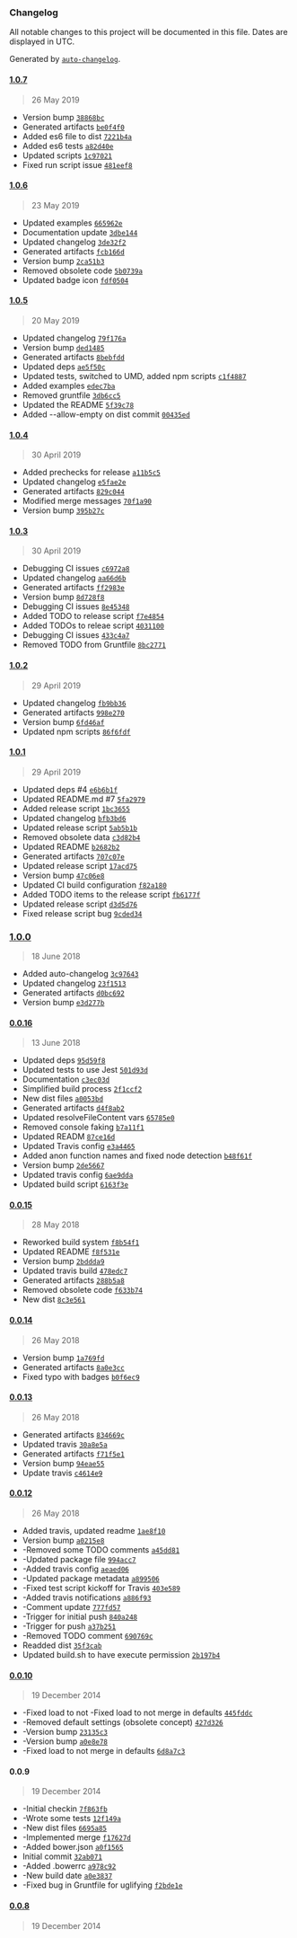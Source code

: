 ### Changelog

All notable changes to this project will be documented in this file. Dates are displayed in UTC.

Generated by [`auto-changelog`](https://github.com/CookPete/auto-changelog).

#### [1.0.7](https://github.com/hal313/settings-manager/compare/1.0.6...1.0.7)

> 26 May 2019

- Version bump [`38868bc`](https://github.com/hal313/settings-manager/commit/38868bc069ac88a0689d63429fef7dd6cda4c29b)
- Generated artifacts [`be0f4f0`](https://github.com/hal313/settings-manager/commit/be0f4f01af4e19ba8d0f8ff01a8161829ab5d941)
- Added es6 file to dist [`7221b4a`](https://github.com/hal313/settings-manager/commit/7221b4a0591a383cc5b5d0dc20711899de4202f2)
- Added es6 tests [`a82d40e`](https://github.com/hal313/settings-manager/commit/a82d40e44c5d81042c08e8cae8d125e15522dbe8)
- Updated scripts [`1c97021`](https://github.com/hal313/settings-manager/commit/1c97021b1d56a536359603a5ec6ec218cbbac61a)
- Fixed run script issue [`481eef8`](https://github.com/hal313/settings-manager/commit/481eef8b858578beb1da3aa28c4751a7c2a072ed)

#### [1.0.6](https://github.com/hal313/settings-manager/compare/1.0.5...1.0.6)

> 23 May 2019

- Updated examples [`665962e`](https://github.com/hal313/settings-manager/commit/665962e18b4b0fb4b746ea6cdc1a07c7a42d0f7a)
- Documentation update [`3dbe144`](https://github.com/hal313/settings-manager/commit/3dbe144601cb9f4381d990e78038a606255f63c8)
- Updated changelog [`3de32f2`](https://github.com/hal313/settings-manager/commit/3de32f294ac352764005c520493370545f4e3cdf)
- Generated artifacts [`fcb166d`](https://github.com/hal313/settings-manager/commit/fcb166d69d48bd1ea33a935ac05e0335915db069)
- Version bump [`2ca51b3`](https://github.com/hal313/settings-manager/commit/2ca51b3c657c7e6e926702261e4f1ea38151efe5)
- Removed obsolete code [`5b0739a`](https://github.com/hal313/settings-manager/commit/5b0739a4972caa7c99efaeed6a2aa8b4c1929d83)
- Updated badge icon [`fdf0504`](https://github.com/hal313/settings-manager/commit/fdf05040ef7e0b044c5ea4d5675a7cb3bdbb9635)

#### [1.0.5](https://github.com/hal313/settings-manager/compare/1.0.4...1.0.5)

> 20 May 2019

- Updated changelog [`79f176a`](https://github.com/hal313/settings-manager/commit/79f176af94063172915403d7b06bc27cd9d2f5da)
- Version bump [`ded1485`](https://github.com/hal313/settings-manager/commit/ded148556af26b603a2e8d70d3575394b6cc1adc)
- Generated artifacts [`8bebfdd`](https://github.com/hal313/settings-manager/commit/8bebfddc703bd36368346a93c218298c0c9eac73)
- Updated deps [`ae5f50c`](https://github.com/hal313/settings-manager/commit/ae5f50ca310c2d6d5b654a375817debcf1165478)
- Updated tests, switched to UMD, added npm scripts [`c1f4887`](https://github.com/hal313/settings-manager/commit/c1f4887e00669692c232a437140fcc49c9cf04d1)
- Added examples [`edec7ba`](https://github.com/hal313/settings-manager/commit/edec7ba86dc85f4a9d188c92715bbebff337590c)
- Removed gruntfile [`3db6cc5`](https://github.com/hal313/settings-manager/commit/3db6cc57d2ad203b305d5d6e718c9a2219e953a8)
- Updated the README [`5f39c78`](https://github.com/hal313/settings-manager/commit/5f39c789458f068d9b9c638ce5a9f669e3d24343)
- Added --allow-empty on dist commit [`00435ed`](https://github.com/hal313/settings-manager/commit/00435ed624506a18f405a7f5761468da03dbf429)

#### [1.0.4](https://github.com/hal313/settings-manager/compare/1.0.3...1.0.4)

> 30 April 2019

- Added prechecks for release [`a11b5c5`](https://github.com/hal313/settings-manager/commit/a11b5c5004c966d672ddf8bfaa196a10d14cd969)
- Updated changelog [`e5fae2e`](https://github.com/hal313/settings-manager/commit/e5fae2e427daec7f88a215dae622fee099647386)
- Generated artifacts [`829c044`](https://github.com/hal313/settings-manager/commit/829c04450b7984f02db3fa70e97a4a38c64fdf44)
- Modified merge messages [`70f1a90`](https://github.com/hal313/settings-manager/commit/70f1a909e4e6afe8e1e2325402a7279e995b8b1f)
- Version bump [`395b27c`](https://github.com/hal313/settings-manager/commit/395b27c1fc4d3fb452ceee3b0d415c3fd659a60f)

#### [1.0.3](https://github.com/hal313/settings-manager/compare/1.0.2...1.0.3)

> 30 April 2019

- Debugging CI issues [`c6972a8`](https://github.com/hal313/settings-manager/commit/c6972a8c95bf8fe77b8e759ee21f17d6f7166657)
- Updated changelog [`aa66d6b`](https://github.com/hal313/settings-manager/commit/aa66d6bdf6e4e40f88ebbbc63346976ae7eb1b52)
- Generated artifacts [`ff2983e`](https://github.com/hal313/settings-manager/commit/ff2983e2f52046753aac6bc7732e752b7e5d1b17)
- Version bump [`8d728f8`](https://github.com/hal313/settings-manager/commit/8d728f874c859abc32cfa2b5a01fafce3c79e767)
- Debugging CI issues [`8e45348`](https://github.com/hal313/settings-manager/commit/8e4534834e7bac382a01457957463d58b0b2a432)
- Added TODO to release script [`f7e4854`](https://github.com/hal313/settings-manager/commit/f7e48545e7c74038a77c79d94e3c31fc77931168)
- Added TODOs to releae script [`4031100`](https://github.com/hal313/settings-manager/commit/4031100946511e5208d29567e9b7cc00445ce86e)
- Debugging CI issues [`433c4a7`](https://github.com/hal313/settings-manager/commit/433c4a7032fc05186acfa762fb1c3936af603f24)
- Removed TODO from Gruntfile [`8bc2771`](https://github.com/hal313/settings-manager/commit/8bc277169da47d55dab006c6954bfb76e75fc70b)

#### [1.0.2](https://github.com/hal313/settings-manager/compare/1.0.1...1.0.2)

> 29 April 2019

- Updated changelog [`fb9bb36`](https://github.com/hal313/settings-manager/commit/fb9bb360f6586cbf332448855c5085d8055eab5a)
- Generated artifacts [`998e270`](https://github.com/hal313/settings-manager/commit/998e270a5bfbed218a2f7640e902530f373e19a6)
- Version bump [`6fd46af`](https://github.com/hal313/settings-manager/commit/6fd46af5587931b2222cde898b80eea01ccb194a)
- Updated npm scripts [`86f6fdf`](https://github.com/hal313/settings-manager/commit/86f6fdf66544dfd437cc08e577982d8673ac7ad7)

#### [1.0.1](https://github.com/hal313/settings-manager/compare/1.0.0...1.0.1)

> 29 April 2019

- Updated deps #4 [`e6b6b1f`](https://github.com/hal313/settings-manager/commit/e6b6b1f16266e9b65dd059964033ece7a8fc4126)
- Updated README.md #7 [`5fa2979`](https://github.com/hal313/settings-manager/commit/5fa297931be1a5b23722d93fb2e9dff62227d1fd)
- Added release script [`1bc3655`](https://github.com/hal313/settings-manager/commit/1bc3655751ec3a2f33861ba0cebe94b142dd2997)
- Updated changelog [`bfb3bd6`](https://github.com/hal313/settings-manager/commit/bfb3bd68d81da5184f51fed08a19d1e19416bdac)
- Updated release script [`5ab5b1b`](https://github.com/hal313/settings-manager/commit/5ab5b1b2b2a61487b59ca7938ce625e98def1810)
- Removed obsolete data [`c3d82b4`](https://github.com/hal313/settings-manager/commit/c3d82b414a928a753166209c8a8191ae6821caaf)
- Updated README [`b2682b2`](https://github.com/hal313/settings-manager/commit/b2682b25702021f886f38ee7296d68695381f746)
- Generated artifacts [`707c07e`](https://github.com/hal313/settings-manager/commit/707c07ec7954fea21247de590a5906bb43d336ef)
- Updated release script [`17acd75`](https://github.com/hal313/settings-manager/commit/17acd75c017e1372a52f3af03b7b1dacb7c44d63)
- Version bump [`47c06e8`](https://github.com/hal313/settings-manager/commit/47c06e8cf9f848be05d7ee0b42f3a3c450cb7d79)
- Updated CI build configuration [`f82a180`](https://github.com/hal313/settings-manager/commit/f82a180a941af3887e02a2abd9e7930911c4f888)
- Added TODO items to the release script [`fb6177f`](https://github.com/hal313/settings-manager/commit/fb6177fe55acdf8427cefabc2c5472b957b45e17)
- Updated release script [`d3d5d76`](https://github.com/hal313/settings-manager/commit/d3d5d76afae3a220ce29d6113a38ddfd6bc3f62f)
- Fixed release script bug [`9cded34`](https://github.com/hal313/settings-manager/commit/9cded34b0850c65149ab588b01c99c4652742e8e)

### [1.0.0](https://github.com/hal313/settings-manager/compare/0.0.16...1.0.0)

> 18 June 2018

- Added auto-changelog [`3c97643`](https://github.com/hal313/settings-manager/commit/3c9764395370cca5e792112523e77f7ab310c126)
- Updated changelog [`23f1513`](https://github.com/hal313/settings-manager/commit/23f1513ff47a8a441e84d3d22aef775f355221b7)
- Generated artifacts [`d0bc692`](https://github.com/hal313/settings-manager/commit/d0bc6920ecd91c93c4acf1ab8f7c2b22256dcc05)
- Version bump [`e3d277b`](https://github.com/hal313/settings-manager/commit/e3d277b1894deef5226a13390d1f44740f86e04a)

#### [0.0.16](https://github.com/hal313/settings-manager/compare/0.0.15...0.0.16)

> 13 June 2018

- Updated deps [`95d59f8`](https://github.com/hal313/settings-manager/commit/95d59f8261f05260525b8e9b4c9bbc104ea547af)
- Updated tests to use Jest [`501d93d`](https://github.com/hal313/settings-manager/commit/501d93db4f6879dbb9ab6799974060dd5a81307e)
- Documentation [`c3ec03d`](https://github.com/hal313/settings-manager/commit/c3ec03dc3cc2e07e071bd6102c9e05debee575ff)
- Simplified build process [`2f1ccf2`](https://github.com/hal313/settings-manager/commit/2f1ccf2d0c79d0e821eb1be4e912487ffcda4fe7)
- New dist files [`a0053bd`](https://github.com/hal313/settings-manager/commit/a0053bdddfb2a4e6bb22208f259978cc4178b0e5)
- Generated artifacts [`d4f8ab2`](https://github.com/hal313/settings-manager/commit/d4f8ab2bdfcb1d153ea6b1c6ac672567fbc423e4)
- Updated resolveFileContent vars [`65785e0`](https://github.com/hal313/settings-manager/commit/65785e04eee20c3b659b73b5a8dde01ab270e094)
- Removed console faking [`b7a11f1`](https://github.com/hal313/settings-manager/commit/b7a11f1980be747477f7548f63544baf63cb2a7f)
- Updated READM [`87ce16d`](https://github.com/hal313/settings-manager/commit/87ce16da0c5d5677c2fc1784e739c734d014502f)
- Updated Travis config [`e3a4465`](https://github.com/hal313/settings-manager/commit/e3a4465690b19e83195b18a363c752d56d854ca1)
- Added anon function names and fixed node detection [`b48f61f`](https://github.com/hal313/settings-manager/commit/b48f61fafac56c4c099964ec8d650ccecc7bc246)
- Version bump [`2de5667`](https://github.com/hal313/settings-manager/commit/2de5667a245e1abf2ad9201c31e628c3d5318598)
- Updated travis config [`6ae9dda`](https://github.com/hal313/settings-manager/commit/6ae9dda5ba9433cbca6c0d479a98290341ac84b7)
- Updated build script [`6163f3e`](https://github.com/hal313/settings-manager/commit/6163f3e5669f07aad20aeb1f1f7ba836e40709b9)

#### [0.0.15](https://github.com/hal313/settings-manager/compare/0.0.14...0.0.15)

> 28 May 2018

- Reworked build system [`f8b54f1`](https://github.com/hal313/settings-manager/commit/f8b54f1fe40ab01ff9f571900ac1ab56e8ce1747)
- Updated README [`f8f531e`](https://github.com/hal313/settings-manager/commit/f8f531e4b9649b84820fe72888da70f19a5a901b)
- Version bump [`2bddda9`](https://github.com/hal313/settings-manager/commit/2bddda9b843f38d7fb8bffb7ca49eb92f55b39d7)
- Updated travis build [`478edc7`](https://github.com/hal313/settings-manager/commit/478edc76099d5bbc9b62e91191c7b9508d8db404)
- Generated artifacts [`288b5a8`](https://github.com/hal313/settings-manager/commit/288b5a897eb8f8795099d10198fbb7d04b1552dd)
- Removed obsolete code [`f633b74`](https://github.com/hal313/settings-manager/commit/f633b743e871d689516da4d4881c1dd55da0ea8f)
- New dist [`8c3e561`](https://github.com/hal313/settings-manager/commit/8c3e5619f1d1716ae4b1bca0b31c6881d04ecbe5)

#### [0.0.14](https://github.com/hal313/settings-manager/compare/0.0.13...0.0.14)

> 26 May 2018

- Version bump [`1a769fd`](https://github.com/hal313/settings-manager/commit/1a769fd61197cf985d9fc0abb4407d6de72bb14b)
- Generated artifacts [`8a0e3cc`](https://github.com/hal313/settings-manager/commit/8a0e3ccb46ec0a19b7c4e57aa8b71b11380bdfd3)
- Fixed typo with badges [`b0f6ec9`](https://github.com/hal313/settings-manager/commit/b0f6ec978eda2ad89bd66e88be4cdf1b3ea4af94)

#### [0.0.13](https://github.com/hal313/settings-manager/compare/0.0.12...0.0.13)

> 26 May 2018

- Generated artifacts [`834669c`](https://github.com/hal313/settings-manager/commit/834669c64d5be924fb71249ae99dfe19f655aedf)
- Updated travis [`30a8e5a`](https://github.com/hal313/settings-manager/commit/30a8e5a7ca15e57c3e17b42d2e32843f32667a46)
- Generated artifacts [`f71f5e1`](https://github.com/hal313/settings-manager/commit/f71f5e1523b31784083d64057acea0bfebad26e3)
- Version bump [`94eae55`](https://github.com/hal313/settings-manager/commit/94eae5570d6a331768f67c363d96ea9dac4a27a1)
- Update travis [`c4614e9`](https://github.com/hal313/settings-manager/commit/c4614e97a9475f84dfaaf429f9d71eba40513758)

#### [0.0.12](https://github.com/hal313/settings-manager/compare/0.0.10...0.0.12)

> 26 May 2018

- Added travis, updated readme [`1ae8f10`](https://github.com/hal313/settings-manager/commit/1ae8f102db98b7828d265188b6da4b10bdc28f81)
- Version bump [`a0215e8`](https://github.com/hal313/settings-manager/commit/a0215e8a737ddd485c09c6c2f4166c578331ee34)
- -Removed some TODO comments [`a45dd81`](https://github.com/hal313/settings-manager/commit/a45dd819d553af8d45db80e1c6b8b966f3558a7b)
- -Updated package file [`994acc7`](https://github.com/hal313/settings-manager/commit/994acc74c6d4c217954a9192b244603afdd0126a)
- -Added travis config [`aeaed06`](https://github.com/hal313/settings-manager/commit/aeaed06bf1c7e829f6cfa44bb0549134006e2b29)
- -Updated package metadata [`a899506`](https://github.com/hal313/settings-manager/commit/a8995063592d549a8884d3c98410bd9f6e44589b)
- -Fixed test script kickoff for Travis [`403e589`](https://github.com/hal313/settings-manager/commit/403e589c9a387c7844a3ee52aeef36e918274afd)
- -Added travis notifications [`a886f93`](https://github.com/hal313/settings-manager/commit/a886f9314b39370d373912f5f887e46693c90484)
- -Comment update [`777fd57`](https://github.com/hal313/settings-manager/commit/777fd5788384a37a3ddcb350ec4753707448b13c)
- -Trigger for initial push [`840a248`](https://github.com/hal313/settings-manager/commit/840a248853fea30beeb35b14f83a981dd61d23c7)
- -Trigger for push [`a37b251`](https://github.com/hal313/settings-manager/commit/a37b25117e0a1759d4bdfda0be0548df035ae7e5)
- -Removed TODO comment [`690769c`](https://github.com/hal313/settings-manager/commit/690769c4df85b9a08068da805ac761d4161347c6)
- Readded dist [`35f3cab`](https://github.com/hal313/settings-manager/commit/35f3cab45d32f10e1ab18d8150024fef9e1392bb)
- Updated build.sh to have execute permission [`2b197b4`](https://github.com/hal313/settings-manager/commit/2b197b46c9253075ed0c11ee347e54f0ff7da202)

#### [0.0.10](https://github.com/hal313/settings-manager/compare/0.0.8...0.0.10)

> 19 December 2014

- -Fixed load to not -Fixed load to not merge in defaults [`445fddc`](https://github.com/hal313/settings-manager/commit/445fddcde187657d201f9f417b419ca1e9fe5c58)
- -Removed default settings (obsolete concept) [`427d326`](https://github.com/hal313/settings-manager/commit/427d32605f8d734545803be3247cc2a6ca29d979)
- -Version bump [`23135c3`](https://github.com/hal313/settings-manager/commit/23135c3af2c34ffc77f9ba1fad84f99933283ab8)
- -Version bump [`a0e8e78`](https://github.com/hal313/settings-manager/commit/a0e8e78d91f93e96b11e8abb428bff4f9267e045)
- -Fixed load to not merge in defaults [`6d8a7c3`](https://github.com/hal313/settings-manager/commit/6d8a7c3eacdbf34d6e71893c62ea4090bd05c259)

#### 0.0.9

> 19 December 2014

- -Initial checkin [`7f863fb`](https://github.com/hal313/settings-manager/commit/7f863fbd2458d525bde18df03d33dde5700d0b60)
- -Wrote some tests [`12f149a`](https://github.com/hal313/settings-manager/commit/12f149adbb2d2047b41d08ce6c0b50b9da735be4)
- -New dist files [`6695a85`](https://github.com/hal313/settings-manager/commit/6695a85c425d4f52c293c954d06b2078037ff5b2)
- -Implemented merge [`f17627d`](https://github.com/hal313/settings-manager/commit/f17627d44848a14c137dffa9e882fe752889ef70)
- -Added bower.json [`a0f1565`](https://github.com/hal313/settings-manager/commit/a0f1565a0f47f2d746deef15c8d05839b71d0def)
- Initial commit [`32ab071`](https://github.com/hal313/settings-manager/commit/32ab0710da07313937a0891c898d8d254898c802)
- -Added .bowerrc [`a978c92`](https://github.com/hal313/settings-manager/commit/a978c92f018f97dd7c78da1d5ba90446fec5fc76)
- -New build date [`a0e3837`](https://github.com/hal313/settings-manager/commit/a0e3837f1d6e4a559062a7d5bdddf52b2cc6a415)
- -Fixed bug in Gruntfile for uglifying [`f2bde1e`](https://github.com/hal313/settings-manager/commit/f2bde1e61d7678aed9bb1cd904987b1b8cca4fcc)

#### [0.0.8](https://github.com/hal313/settings-manager/compare/0.0.9...0.0.8)

> 19 December 2014
